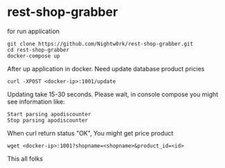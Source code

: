 # rest-shop-grabber

for run application
```
git clone https://github.com/Nightw0rk/rest-shop-grabber.git
cd rest-shop-grabber
docker-compose up
```

After up application in docker. Need update database product pricies
```
curl -XPOST <docker-ip>:1001/update
```
Updating take 15-30 seconds. Please wait, in console compose you might see information 
like: 
```
Start parsing apodiscounter
Stop parsing apodiscounter
```

When curl return status "OK", You might get price product
```
wget <docker-ip>:1001?shopname=<shopname>&product_id=<id>
```

This all folks
